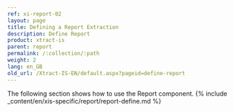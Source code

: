 ```yaml
---
ref: xi-report-02
layout: page
title: Defining a Report Extraction
description: Define Report
product: xtract-is
parent: report
permalink: /:collection/:path
weight: 2
lang: en_GB
old_url: /Xtract-IS-EN/default.aspx?pageid=define-report
---
```

The following section shows how to use the Report component.
{% include _content/en/xis-specific/report/report-define.md %}
